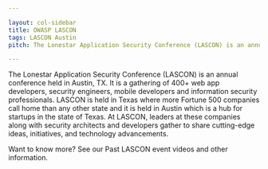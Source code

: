 ```yaml
---

layout: col-sidebar
title: OWASP LASCON
tags: LASCON Austin
pitch: The Lonestar Application Security Conference (LASCON) is an annual conference held in Austin, TX.

---
```


The Lonestar Application Security Conference (LASCON) is an annual conference held in Austin, TX. It is a gathering of 400+ web app developers, security engineers, mobile developers and information security professionals. LASCON is held in Texas where more Fortune 500 companies call home than any other state and it is held in Austin which is a hub for startups in the state of Texas. At LASCON, leaders at these companies along with security architects and developers gather to share cutting-edge ideas, initiatives, and technology advancements.

Want to know more? See our Past LASCON event videos and other information.

